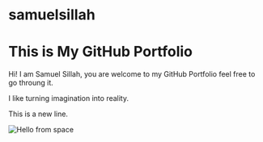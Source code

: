 # samuelsillah

<!DOCTYPE html>
<html>
<head>
<h1>This is My GitHub Portfolio</h1>
<link rel="stylesheet"
href="bluestyle.css">
</head>
<body>
<p>Hi! I am Samuel Sillah, you are welcome to my GitHub Portfolio feel free to go throung it.</p>
<p>I like turning imagination into reality.</p>
<p>This is a new line.</p>
<div><Image
    src="Image.jpg"
    alt="Hello from space"
    style="width:100%m;max-width: 200px"></Image>

</div>
</body>



</html>
